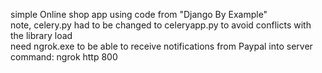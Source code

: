 simple Online shop app using code from "Django By Example"  
note, celery.py had to be changed to celeryapp.py to avoid conflicts with the library load  
need ngrok.exe to be able to receive notifications from Paypal into server  
command: ngrok http 800  